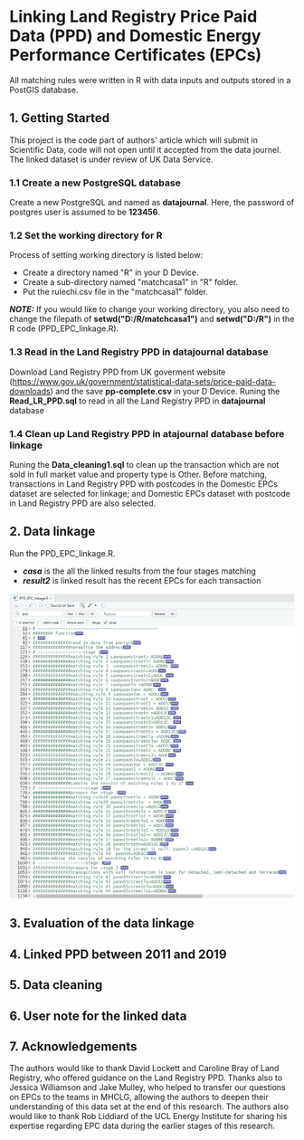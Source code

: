 
# Linking Land Registry Price Paid Data (PPD) and Domestic Energy Performance Certificates (EPCs)
All matching rules were written in R with data inputs and outputs stored in a PostGIS database.
## 1. Getting Started
This project is the code part of authors' article which will submit in Scientific Data, code will not open until it accepted from the data journel. The linked dataset is under review of UK Data Service.  


### 1.1 Create a new PostgreSQL database
Create a new PostgreSQL and named as **datajournal**. Here, the password of postgres user is assumed to be **123456**.


### 1.2 Set the working directory for R
Process of setting working directory is listed below:
- Create a directory named "R" in your D Device.
- Create a sub-directory named "matchcasa1" in "R" folder.  
- Put the rulechi.csv file in the "matchcasa1" folder.


***NOTE:*** If you would like to change your working directory, you also need to change the filepath of **setwd("D:/R/matchcasa1")** and **setwd("D:/R")** in the R code (PPD_EPC_linkage.R).


### 1.3 Read in the Land Registry PPD in datajournal database
Download Land Registry PPD from UK goverment website (https://www.gov.uk/government/statistical-data-sets/price-paid-data-downloads) and  the save **pp-complete.csv** in your D Device. Runing the **Read_LR_PPD.sql** to read in all the Land Registry PPD in **datajournal** database

### 1.4 Clean up Land Registry PPD in atajournal database before linkage
 Runing the **Data_cleaning1.sql** to clean up the transaction which are not sold in full market value and property type is Other. Before matching, transactions in Land Registry PPD with postcodes in the Domestic EPCs dataset are selected for linkage; and Domestic EPCs dataset with postcode in Land Registry PPD are also selected.

## 2. Data linkage
Run the PPD_EPC_linkage.R.
- ***casa*** is the all the linked results from the four stages matching
- ***result2*** is linked result has the recent EPCs for each transaction  
 
![](https://github.com/BINCHI1990/Link-LR-PPD-and-Domestic-EPCs/blob/master/Images/screenshot_of_linkage_code.png)

## 3. Evaluation of the data linkage 

## 4. Linked PPD between 2011 and 2019

## 5. Data cleaning 

## 6. User note for the linked data


## 7. Acknowledgements

The authors would like to thank David Lockett and Caroline Bray of Land Registry, who offered guidance on the Land Registry PPD. Thanks also to Jessica Williamson and Jake Mulley, who helped to transfer our questions on EPCs to the teams in MHCLG, allowing the authors to deepen their understanding of this data set at the end of this research. The authors also would like to thank Rob Liddiard of the UCL Energy Institute for sharing his expertise regarding EPC data during the earlier stages of this research.  
